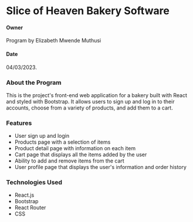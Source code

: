 # Slice of Heaven Bakery Software

#### Owner
Program by Elizabeth Mwende Muthusi

#### Date
04/03/2023.

### About the Program
This is the project's front-end web application for a bakery built with React and styled with Bootstrap. It allows users to sign up and log in to their accounts, choose from a variety of products, and add them to a cart.

### Features
- User sign up and login
- Products page with a selection of items
- Product detail page with information on each item
- Cart page that displays all the items added by the user
- Ability to add and remove items from the cart
- User profile page that displays the user's information and order history

### Technologies Used
- React.js
- Bootstrap
- React Router
- CSS